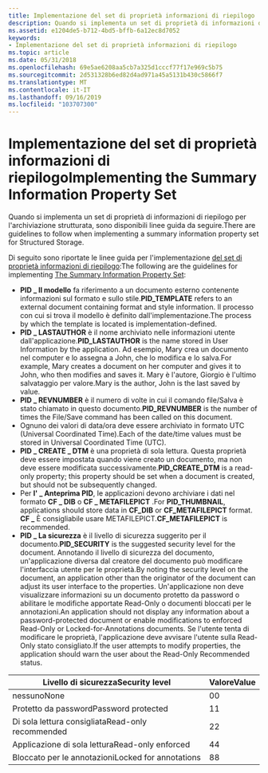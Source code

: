 ```yaml
---
title: Implementazione del set di proprietà informazioni di riepilogo
description: Quando si implementa un set di proprietà di informazioni di riepilogo per l'archiviazione strutturata, sono disponibili linee guida da seguire.
ms.assetid: e1204de5-b712-4bd5-bffb-6a12ec8d7052
keywords:
- Implementazione del set di proprietà informazioni di riepilogo
ms.topic: article
ms.date: 05/31/2018
ms.openlocfilehash: 69e5ae6208aa5cb7a325d1cccf77f17e969c5b75
ms.sourcegitcommit: 2d531328b6ed82d4ad971a45a5131b430c5866f7
ms.translationtype: MT
ms.contentlocale: it-IT
ms.lasthandoff: 09/16/2019
ms.locfileid: "103707300"
---
```

# <a name="implementing-the-summary-information-property-set"></a><span data-ttu-id="22311-104">Implementazione del set di proprietà informazioni di riepilogo</span><span class="sxs-lookup"><span data-stu-id="22311-104">Implementing the Summary Information Property Set</span></span>

<span data-ttu-id="22311-105">Quando si implementa un set di proprietà di informazioni di riepilogo per l'archiviazione strutturata, sono disponibili linee guida da seguire.</span><span class="sxs-lookup"><span data-stu-id="22311-105">There are guidelines to follow when implementing a summary information property set for Structured Storage.</span></span>

<span data-ttu-id="22311-106">Di seguito sono riportate le linee guida per l'implementazione [del set di proprietà informazioni di riepilogo](the-summary-information-property-set.md):</span><span class="sxs-lookup"><span data-stu-id="22311-106">The following are the guidelines for implementing [The Summary Information Property Set](the-summary-information-property-set.md):</span></span>

-   <span data-ttu-id="22311-107">**PID \_ Il modello** fa riferimento a un documento esterno contenente informazioni sul formato e sullo stile.</span><span class="sxs-lookup"><span data-stu-id="22311-107">**PID\_TEMPLATE** refers to an external document containing format and style information.</span></span> <span data-ttu-id="22311-108">Il processo con cui si trova il modello è definito dall'implementazione.</span><span class="sxs-lookup"><span data-stu-id="22311-108">The process by which the template is located is implementation-defined.</span></span>
-   <span data-ttu-id="22311-109">**PID \_ LASTAUTHOR** è il nome archiviato nelle informazioni utente dall'applicazione.</span><span class="sxs-lookup"><span data-stu-id="22311-109">**PID\_LASTAUTHOR** is the name stored in User Information by the application.</span></span> <span data-ttu-id="22311-110">Ad esempio, Mary crea un documento nel computer e lo assegna a John, che lo modifica e lo salva.</span><span class="sxs-lookup"><span data-stu-id="22311-110">For example, Mary creates a document on her computer and gives it to John, who then modifies and saves it.</span></span> <span data-ttu-id="22311-111">Mary è l'autore, Giorgio è l'ultimo salvataggio per valore.</span><span class="sxs-lookup"><span data-stu-id="22311-111">Mary is the author, John is the last saved by value.</span></span>
-   <span data-ttu-id="22311-112">**PID \_ REVNUMBER** è il numero di volte in cui il comando file/Salva è stato chiamato in questo documento.</span><span class="sxs-lookup"><span data-stu-id="22311-112">**PID\_REVNUMBER** is the number of times the File/Save command has been called on this document.</span></span>
-   <span data-ttu-id="22311-113">Ognuno dei valori di data/ora deve essere archiviato in formato UTC (Universal Coordinated Time).</span><span class="sxs-lookup"><span data-stu-id="22311-113">Each of the date/time values must be stored in Universal Coordinated Time (UTC).</span></span>
-   <span data-ttu-id="22311-114">**PID \_ CREATE \_ DTM** è una proprietà di sola lettura. Questa proprietà deve essere impostata quando viene creato un documento, ma non deve essere modificata successivamente.</span><span class="sxs-lookup"><span data-stu-id="22311-114">**PID\_CREATE\_DTM** is a read-only property; this property should be set when a document is created, but should not be subsequently changed.</span></span>
-   <span data-ttu-id="22311-115">Per **l' \_ Anteprima PID**, le applicazioni devono archiviare i dati nel formato **CF \_ DIB** o **CF \_ METAFILEPICT** .</span><span class="sxs-lookup"><span data-stu-id="22311-115">For **PID\_THUMBNAIL**, applications should store data in **CF\_DIB** or **CF\_METAFILEPICT** format.</span></span> <span data-ttu-id="22311-116">**CF \_** È consigliabile usare METAFILEPICT.</span><span class="sxs-lookup"><span data-stu-id="22311-116">**CF\_METAFILEPICT** is recommended.</span></span>
-   <span data-ttu-id="22311-117">**PID \_ La sicurezza** è il livello di sicurezza suggerito per il documento.</span><span class="sxs-lookup"><span data-stu-id="22311-117">**PID\_SECURITY** is the suggested security level for the document.</span></span> <span data-ttu-id="22311-118">Annotando il livello di sicurezza del documento, un'applicazione diversa dal creatore del documento può modificare l'interfaccia utente per le proprietà.</span><span class="sxs-lookup"><span data-stu-id="22311-118">By noting the security level on the document, an application other than the originator of the document can adjust its user interface to the properties.</span></span> <span data-ttu-id="22311-119">Un'applicazione non deve visualizzare informazioni su un documento protetto da password o abilitare le modifiche apportate Read-Only o documenti bloccati per le annotazioni.</span><span class="sxs-lookup"><span data-stu-id="22311-119">An application should not display any information about a password-protected document or enable modifications to enforced Read-Only or Locked-for-Annotations documents.</span></span> <span data-ttu-id="22311-120">Se l'utente tenta di modificare le proprietà, l'applicazione deve avvisare l'utente sulla Read-Only stato consigliato.</span><span class="sxs-lookup"><span data-stu-id="22311-120">If the user attempts to modify properties, the application should warn the user about the Read-Only Recommended status.</span></span>



| <span data-ttu-id="22311-121">Livello di sicurezza</span><span class="sxs-lookup"><span data-stu-id="22311-121">Security level</span></span>         | <span data-ttu-id="22311-122">Valore</span><span class="sxs-lookup"><span data-stu-id="22311-122">Value</span></span> |
|------------------------|-------|
| <span data-ttu-id="22311-123">nessuno</span><span class="sxs-lookup"><span data-stu-id="22311-123">None</span></span>                   | <span data-ttu-id="22311-124">0</span><span class="sxs-lookup"><span data-stu-id="22311-124">0</span></span>     |
| <span data-ttu-id="22311-125">Protetto da password</span><span class="sxs-lookup"><span data-stu-id="22311-125">Password protected</span></span>     | <span data-ttu-id="22311-126">1</span><span class="sxs-lookup"><span data-stu-id="22311-126">1</span></span>     |
| <span data-ttu-id="22311-127">Di sola lettura consigliata</span><span class="sxs-lookup"><span data-stu-id="22311-127">Read-only recommended</span></span>  | <span data-ttu-id="22311-128">2</span><span class="sxs-lookup"><span data-stu-id="22311-128">2</span></span>     |
| <span data-ttu-id="22311-129">Applicazione di sola lettura</span><span class="sxs-lookup"><span data-stu-id="22311-129">Read-only enforced</span></span>     | <span data-ttu-id="22311-130">4</span><span class="sxs-lookup"><span data-stu-id="22311-130">4</span></span>     |
| <span data-ttu-id="22311-131">Bloccato per le annotazioni</span><span class="sxs-lookup"><span data-stu-id="22311-131">Locked for annotations</span></span> | <span data-ttu-id="22311-132">8</span><span class="sxs-lookup"><span data-stu-id="22311-132">8</span></span>     |



 

 

 




